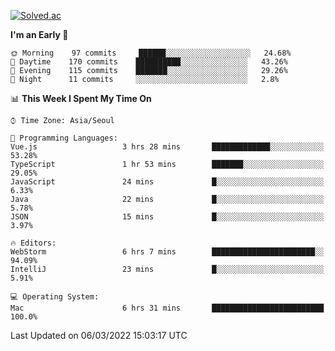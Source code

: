 [![Solved.ac](http://mazassumnida.wtf/api/v2/generate_badge?boj=kuckjwi)](https://solved.ac/kuckjwi)
<!--START_SECTION:waka-->
**I'm an Early 🐤** 

```text
🌞 Morning    97 commits     ██████░░░░░░░░░░░░░░░░░░░   24.68% 
🌆 Daytime    170 commits    ██████████░░░░░░░░░░░░░░░   43.26% 
🌃 Evening    115 commits    ███████░░░░░░░░░░░░░░░░░░   29.26% 
🌙 Night      11 commits     ░░░░░░░░░░░░░░░░░░░░░░░░░   2.8%

```


📊 **This Week I Spent My Time On** 

```text
⌚︎ Time Zone: Asia/Seoul

💬 Programming Languages: 
Vue.js                   3 hrs 28 mins       █████████████░░░░░░░░░░░░   53.28% 
TypeScript               1 hr 53 mins        ███████░░░░░░░░░░░░░░░░░░   29.05% 
JavaScript               24 mins             █░░░░░░░░░░░░░░░░░░░░░░░░   6.33% 
Java                     22 mins             █░░░░░░░░░░░░░░░░░░░░░░░░   5.78% 
JSON                     15 mins             █░░░░░░░░░░░░░░░░░░░░░░░░   3.97%

🔥 Editors: 
WebStorm                 6 hrs 7 mins        ███████████████████████░░   94.09% 
IntelliJ                 23 mins             █░░░░░░░░░░░░░░░░░░░░░░░░   5.91%

💻 Operating System: 
Mac                      6 hrs 31 mins       █████████████████████████   100.0%

```


 Last Updated on 06/03/2022 15:03:17 UTC
<!--END_SECTION:waka-->
